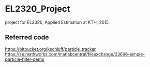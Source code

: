 # EL2320_Project
project for EL2320, Applied Estimation at KTH, 2015


## Referred code
https://bitbucket.org/kschluff/particle_tracker
https://se.mathworks.com/matlabcentral/fileexchange/33666-simple-particle-filter-demo
